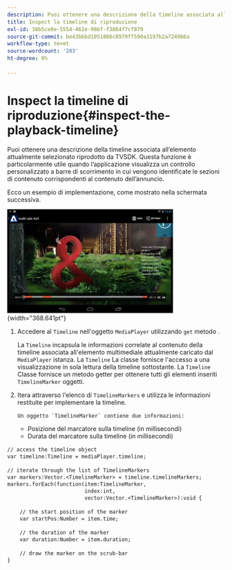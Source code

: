 ```yaml
---
description: Puoi ottenere una descrizione della timeline associata all’elemento attualmente selezionato riprodotto da TVSDK. Questa funzione è particolarmente utile quando l’applicazione visualizza un controllo personalizzato a barre di scorrimento in cui vengono identificate le sezioni di contenuto corrispondenti al contenuto dell’annuncio.
title: Inspect la timeline di riproduzione
exl-id: 38b5ce0e-5554-462e-986f-f3864f7cf879
source-git-commit: be43bbbd1051886c8979ff590a3197b2a7249b6a
workflow-type: tm+mt
source-wordcount: '203'
ht-degree: 0%

---
```


# Inspect la timeline di riproduzione{#inspect-the-playback-timeline}

Puoi ottenere una descrizione della timeline associata all’elemento attualmente selezionato riprodotto da TVSDK. Questa funzione è particolarmente utile quando l’applicazione visualizza un controllo personalizzato a barre di scorrimento in cui vengono identificate le sezioni di contenuto corrispondenti al contenuto dell’annuncio.

Ecco un esempio di implementazione, come mostrato nella schermata successiva.
<!--<a id="fig_6D9FB3764F3947A38B8E7726187BD461"></a>-->

![](assets/inspect-playback.jpg){width="368.641pt"}

1. Accedere al `Timeline` nell&#39;oggetto `MediaPlayer` utilizzando `get` metodo .

   La `Timeline` incapsula le informazioni correlate al contenuto della timeline associata all&#39;elemento multimediale attualmente caricato dal `MediaPlayer` istanza. La `Timeline` La classe fornisce l&#39;accesso a una visualizzazione in sola lettura della timeline sottostante. La `Timeline` Classe fornisce un metodo getter per ottenere tutti gli elementi inseriti `TimelineMarker` oggetti.

1. Itera attraverso l&#39;elenco di `TimelineMarkers` e utilizza le informazioni restituite per implementare la timeline.

       Un oggetto `TimelineMarker` contiene due informazioni:
   
   * Posizione del marcatore sulla timeline (in millisecondi)
   * Durata del marcatore sulla timeline (in millisecondi)

<!--<a id="example_BA936629E82B4082A2E2C548E3FC3357"></a>-->

```
// access the timeline object 
var timeline:Timeline = mediaPlayer.timeline; 
 
// iterate through the list of TimelineMarkers 
var markers:Vector.<TimelineMarker> = timeline.timelineMarkers; 
markers.forEach(function(item:TimelineMarker,  
                         index:int,  
                         vector:Vector.<TimelineMarker>):void { 
    
    // the start position of the marker 
    var startPos:Number = item.time; 
 
    // the duration of the marker 
    var duration:Number = item.duration; 
 
    // draw the marker on the scrub-bar 
}
```
